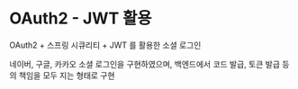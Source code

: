 # OAuth2 - JWT 활용

OAuth2 + 스프링 시큐리티 + JWT 를 활용한 소셜 로그인 

네이버, 구글, 카카오 소셜 로그인을 구현하였으며, 백엔드에서 코드 발급, 토큰 발급 등의 책임을 모두 지는 형태로 구현
